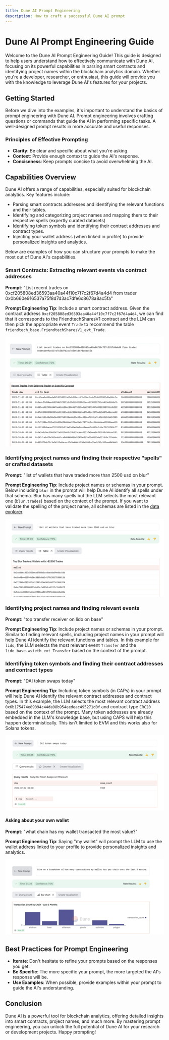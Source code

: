 ```yaml
---
title: Dune AI Prompt Engineering
description: How to craft a successful Dune AI prompt
---
```


# Dune AI Prompt Engineering Guide

Welcome to the Dune AI Prompt Engineering Guide! This guide is designed to help users understand how to effectively communicate with Dune AI, focusing on its powerful capabilities in parsing smart contracts and identifying project names within the blockchain analytics domain. Whether you're a developer, researcher, or enthusiast, this guide will provide you with the knowledge to leverage Dune AI's features for your projects.

## Getting Started

Before we dive into the examples, it's important to understand the basics of prompt engineering with Dune AI. Prompt engineering involves crafting questions or commands that guide the AI in performing specific tasks. A well-designed prompt results in more accurate and useful responses.

### Principles of Effective Prompting

- **Clarity**: Be clear and specific about what you're asking.
- **Context**: Provide enough context to guide the AI's response.
- **Conciseness**: Keep prompts concise to avoid overwhelming the AI.

## Capabilities Overview

Dune AI offers a range of capabilities, especially suited for blockchain analytics. Key features include:

- Parsing smart contracts addresses and identifying the relevant functions and their tables.
- Identifying and categorizing project names and mapping them to their respective spells (expertly curated datasets)
- Identifying token symbols and identifying their contract addresses and contract types.
- Injecting your wallet address (when linked in profile) to provide personalized insights and analytics.

Below are examples of how you can structure your prompts to make the most out of Dune AI's capabilities.

### Smart Contracts: Extracting relevant events via contract addresses

**Prompt**: "List recent trades on 0xcf205808ed36593aa40a44f10c7f7c2f67d4a4d4 from trader 0x0b660e916537a75f8d7d3ac7dfe6c8678a8ac5fa"

**Prompt Engineering Tip**: 
Include a smart contract address. Given the contract address `0xcf205808ed36593aa40a44f10c7f7c2f67d4a4d4`, we can find that it corresponds to the FriendtechSharesV1 contract and the LLM can then pick the appropriate event `Trade` to recommend the table `friendtech_base.FriendtechSharesV1_evt_Trade`.

![dune-ai-function-example.png](..%2F..%2Fresources%2Fimages%2Fdune-ai-function-example.png)

### Identifying project names and finding their respective "spells" or crafted datasets

**Prompt**: "list of wallets that have traded more than 2500 usd on blur"

**Prompt Engineering Tip**: 
Include project names or schemas in your prompt. Below including `blur` in the prompt will help Dune AI identify all spells under that schema. Blur has many spells but the LLM selects the most relevant one (`blur.trades`) based on the context of the prompt.
If you want to validate the spelling of the project name, all schemas are listed in the [data explorer](https://dune.com/queries?category=abstraction)

![dune-ai-spells-example.png](..%2F..%2Fresources%2Fimages%2Fdune-ai-spells-example.png)

### Identifying project names and finding relevant events

**Prompt**: "top transfer receiver on lido on base"

**Prompt Engineering Tip**: 
Include project names or schemas in your prompt. Similar to finding relevant spells, including project names in your prompt will help Dune AI identify the relevant functions and tables. In this example for `lido`, the LLM selects the most relevant event `Transfer` and the `lido_base.wsteth_evt_Transfer` based on the context of the prompt.

### Identifying token symbols and finding their contract addresses and contract types

**Prompt**: "DAI token swaps today"

**Prompt Engineering Tip**: Including token symbols (in CAPs) in your prompt will help Dune AI identify the relevant contract addresses and contract types. In this example, the LLM selects the most relevant contract address `0x6b175474e89094c44da98b954eedeac495271d0f` and contract type `ERC20` based on the context of the prompt. Many token addresses are already embedded in the LLM's knowledge base, but using CAPS will help this happen deterministically. This isn't limited to EVM and this works also for Solana tokens.

![dune-ai-token-example.png](..%2F..%2Fresources%2Fimages%2Fdune-ai-token-example.png)

#### Asking about your own wallet

**Prompt**: "what chain has my wallet transacted the most value?"

**Prompt Engineering Tip**: Saying "my wallet" will prompt the LLM to use the wallet address linked to your profile to provide personalized insights and analytics.

![dune-ai-my-wallet.png](images%2Fdune-ai-my-wallet.png)

## Best Practices for Prompt Engineering

- **Iterate**: Don't hesitate to refine your prompts based on the responses you get.
- **Be Specific**: The more specific your prompt, the more targeted the AI's response will be. 
- **Use Examples**: When possible, provide examples within your prompt to guide the AI's understanding.

## Conclusion

Dune AI is a powerful tool for blockchain analytics, offering detailed insights into smart contracts, project names, and much more. By mastering prompt engineering, you can unlock the full potential of Dune AI for your research or development projects. Happy prompting!
